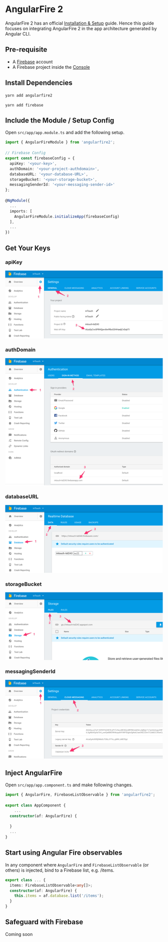# AngularFire  2

AngularFire 2 has an official [Installation & Setup](https://github.com/angular/angularfire2/blob/master/docs/1-install-and-setup.md) guide. Hence this guide focuses on integrating AngularFire 2 in the app architecture generated by Angular CLI.

## Pre-requisite

+ A [Firebase](https://firebase.google.com/) account
+ A Firebase project inside the [Console](https://console.firebase.google.com/)

## Install Dependencies

`yarn add angularfire2`

`yarn add firebase`

## Include the Module / Setup Config

Open `src/app/app.module.ts` and add the following setup.

```typescript
import { AngularFireModule } from 'angularfire2';

// Firebase Config
export const firebaseConfig = {
  apiKey: '<your-key>',
  authDomain: '<your-project-authdomain>',
  databaseURL: '<your-database-URL>',
  storageBucket: '<your-storage-bucket>',
  messagingSenderId: '<your-messaging-sender-id>'
};

@NgModule({
  ...
  imports: [
    AngularFireModule.initializeApp(firebaseConfig)
  ],
  ...
})

```

## Get Your Keys

### apiKey

![apiKey](assets/firebase-api-key.png)

### authDomain

![authDomain](assets/firebase-auth-domain.png)

### databaseURL

![databaseURL](assets/firebase-database-url.png)

### storageBucket

![storageBucket](assets/firebase-storage-bucket.png)

### messagingSenderId

![messagingSenderId](assets/firebase-messaging-sender-id.png)


## Inject AngularFire

Open `src/app/app.component.ts` and make following changes.

```typescript
import { AngularFire, FirebaseListObservable } from 'angularfire2';

export class AppComponent {
    ...
  constructor(af: AngularFire) {

  }
  ...
}

```

## Start using Angular Fire observables

In any component where `AngularFire` and `FirebaseListObservable` (or others) is injected, bind to a Firebase list, e.g. /items.

```typescript
export class ... {
  items: FirebaseListObservable<any[]>;
  constructor(af: AngularFire) {
    this.items = af.database.list('/items');
  }
}

```

## Safeguard with Firebase

Coming soon
